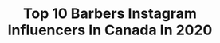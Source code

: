 ---
title: Top 10 Barbers Instagram Influencers In Canada In 2020
description: >-
  Find top barbers Instagram influencers in Canada in 2020. Most popular hashtags: #barber #barbershop #barberlife #toronto.
platform: Instagram
profiles:
  - username: "jon_roth_"
    fullname: >-
      Jon Roth
    location: "Canada"
    followers: 3366
    engagement: 2107
    commentsToLikes: 0.151001
    avatar: "https://scontent-ams4-1.cdninstagram.com/v/t51.2885-19/s320x320/27573410_328407280896786_3527617181787357184_n.jpg?_nc_ht=scontent-ams4-1.cdninstagram.com&_nc_ohc=x6l2OYhwAugAX-ydXd5&oh=f7557a5475e17c9b808cf68c9a8aa5d5&oe=5EB8A02B"
    verified: false
    hashtags: "#wishicouldgo, #downsyndromeawarenessmonth, #kaiocean, #homieswithextrachromies"
  - username: "imvelvetbones"
    fullname: >-
      ♥ Velvet Bones ♥
    location: "Canada"
    followers: 13948
    engagement: 749
    commentsToLikes: 0.050670
    avatar: "https://scontent-ams4-1.cdninstagram.com/v/t51.2885-19/s320x320/92028386_389973401885768_5224446116329684992_n.jpg?_nc_ht=scontent-ams4-1.cdninstagram.com&_nc_ohc=P4xgxTGYbn8AX_dljbY&oh=6b6d91ed091d47beb1297e7398bda5bf&oe=5EBA6A0A"
    verified: false
    hashtags: "#rip"
  - username: "shawn_barbz"
    fullname: >-
      🏆ShawnBarbz🏆10xAward Winning ✪
    location: "Canada"
    followers: 26999
    engagement: 89
    commentsToLikes: 0.144036
    avatar: "https://scontent-ams4-1.cdninstagram.com/v/t51.2885-19/s320x320/11373909_1663888087192531_921169326_a.jpg?_nc_ht=scontent-ams4-1.cdninstagram.com&_nc_ohc=1VI8AXS7AY4AX8NYJ7b&oh=7dbb0cdeb3c854c6b18322dd6bdc3b0d&oe=5EBDC01F"
    verified: false
    hashtags: "#nastybarbers, #wahl, #hairstyling, #figureitout"
  - username: "marcoprinceton"
    fullname: >-
      P r i n c e t o n 👑
    location: "Canada"
    followers: 6648
    engagement: 978
    commentsToLikes: 0.064112
    avatar: "https://scontent-lhr8-1.cdninstagram.com/v/t51.2885-19/s320x320/74905869_972225663158652_3988524128209469440_n.jpg?_nc_ht=scontent-lhr8-1.cdninstagram.com&_nc_ohc=d4dfaipG-4cAX_jQwXE&oh=f7217bd9fbbbf5b33d1467ce9a38507e&oe=5EBAA27E"
    verified: false
    hashtags: "#importfest"
  - username: "farzadthehappybarber"
    fullname: >-
      Farzad Salehi
    location: "Canada"
    followers: 79636
    engagement: 159
    commentsToLikes: 0.034492
    avatar: "https://scontent-lhr8-1.cdninstagram.com/v/t51.2885-19/s320x320/18252430_219909461831435_8036641765169561600_a.jpg?_nc_ht=scontent-lhr8-1.cdninstagram.com&_nc_ohc=NFb2d7EkaboAX8UgdmR&oh=98d2924b5baf260fd6890f3012e9862a&oe=5EBC6685"
    verified: false
    hashtags: "#keepyourselfbusy, #barbertips, #bikeinacar, #barbering"
  - username: "theniteowlbarbershop"
    fullname: >-
      ○ THE NITE OWL BARBER SHOP ○
    location: "Canada"
    followers: 21247
    engagement: 148
    commentsToLikes: 0.018761
    avatar: "https://scontent-ams4-1.cdninstagram.com/v/t51.2885-19/s320x320/17663522_1308222862605239_1086819814732726272_a.jpg?_nc_ht=scontent-ams4-1.cdninstagram.com&_nc_ohc=WRt3SUsBxDgAX-voyI8&oh=499f2001e6ee1a4a95ba02ada2dccca8&oe=5EAEAC62"
    verified: false
    hashtags: "#womenintrades, #covid, #35mm, #blackandwhitephotography"
  - username: "sinaamiriart"
    fullname: >-
      sina amiri
    location: "Canada"
    followers: 28213
    engagement: 824
    commentsToLikes: 0.041437
    avatar: "https://scontent-ams4-1.cdninstagram.com/v/t51.2885-19/s320x320/84158269_1429982093852619_4977543208285241344_n.jpg?_nc_ht=scontent-ams4-1.cdninstagram.com&_nc_ohc=8F7SDQvtfdQAX9bE8Qd&oh=074919725ce93c42876adb01b2b686a6&oe=5EA5C707"
    verified: false
    hashtags: "#mensfashion, #skin, #fashion, #sinaamiri"
  - username: "marius.lucka"
    fullname: >-
      Marius Lucka
    location: "Canada"
    followers: 25668
    engagement: 1215
    commentsToLikes: 0.007886
    avatar: "https://scontent-ams4-1.cdninstagram.com/v/t51.2885-19/s320x320/59008976_328172244535158_6636920895589842944_n.jpg?_nc_ht=scontent-ams4-1.cdninstagram.com&_nc_ohc=EI1Fgld25EgAX_JoiVn&oh=3db57a932ed3eb14d561dae24507209e&oe=5EBAC3EF"
    verified: false
    hashtags: "#vilnius, #dienorastis, #nepal, #canadianrockies"
  - username: "oliverkult"
    fullname: >-
      Oliver Kult
    location: "Canada"
    followers: 78589
    engagement: 148
    commentsToLikes: 0.050132
    avatar: "https://scontent-lhr8-1.cdninstagram.com/v/t51.2885-19/s320x320/59660621_862745807413384_4133197236832043008_n.jpg?_nc_ht=scontent-lhr8-1.cdninstagram.com&_nc_ohc=8oyIBuCfY0EAX_5ZwAW&oh=1792cc159d6e6e50ea8f0eeb7692e3ad&oe=5EBB20BD"
    verified: true
    hashtags: "#barberologytourto, #leskult, #birthdayboy, #babylisspro"
  - username: "joshtylermma"
    fullname: >-
      Josh Tyler
    location: "Canada"
    followers: 24929
    engagement: 256
    commentsToLikes: 0.021942
    avatar: "https://scontent-ams4-1.cdninstagram.com/v/t51.2885-19/s320x320/52717196_337623076860365_1689953361916329984_n.jpg?_nc_ht=scontent-ams4-1.cdninstagram.com&_nc_ohc=yX7gQiR6F9sAX-DVifD&oh=9c67fc1c985a4d36dcb6e2f687c6d78e&oe=5EB88B53"
    verified: false
    hashtags: "#iceclimbing, #poetry, #bushcraft, #perspective"
---